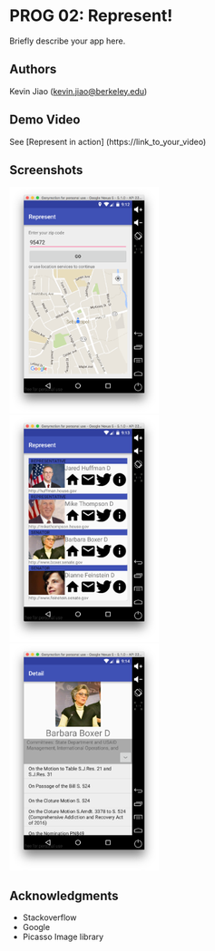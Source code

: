 # PROG 02: Represent!

Briefly describe your app here.

## Authors

Kevin Jiao ([kevin.jiao@berkeley.edu](mailto:kevin.jiao@berkeley.edu))

## Demo Video

See [Represent in action] (https://link_to_your_video)

## Screenshots

<img src="screenshots/pic1.png" height="400" alt="Screenshot"/>
<img src="screenshots/pic2.png" height="400" alt="Screenshot"/>
<img src="screenshots/pic3.png" height="400" alt="Screenshot"/>


## Acknowledgments

* Stackoverflow
* Google
* Picasso Image library
